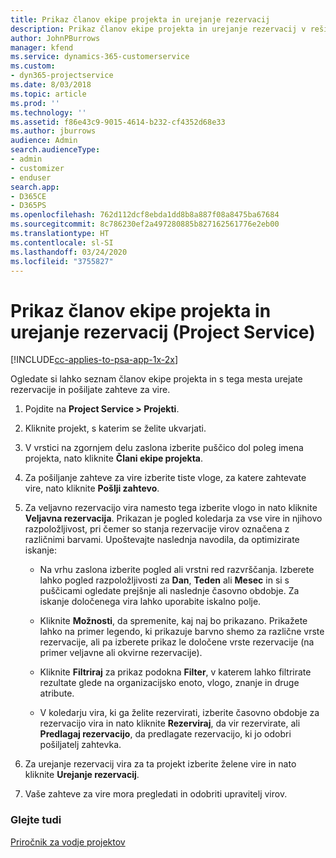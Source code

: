```yaml
---
title: Prikaz članov ekipe projekta in urejanje rezervacij
description: Prikaz članov ekipe projekta in urejanje rezervacij v rešitvi Project Service
author: JohnPBurrows
manager: kfend
ms.service: dynamics-365-customerservice
ms.custom:
- dyn365-projectservice
ms.date: 8/03/2018
ms.topic: article
ms.prod: ''
ms.technology: ''
ms.assetid: f86e43c9-9015-4614-b232-cf4352d68e33
ms.author: jburrows
audience: Admin
search.audienceType:
- admin
- customizer
- enduser
search.app:
- D365CE
- D365PS
ms.openlocfilehash: 762d112dcf8ebda1dd8b8a887f08a8475ba67684
ms.sourcegitcommit: 8c786230ef2a497280885b827162561776e2eb00
ms.translationtype: HT
ms.contentlocale: sl-SI
ms.lasthandoff: 03/24/2020
ms.locfileid: "3755827"
---
```

# <a name="view-project-team-members-and-manage-bookings-project-service"></a>Prikaz članov ekipe projekta in urejanje rezervacij (Project Service)

[!INCLUDE[cc-applies-to-psa-app-1x-2x](../includes/cc-applies-to-psa-app-1x-2x.md)]

Ogledate si lahko seznam članov ekipe projekta in s tega mesta urejate rezervacije in pošiljate zahteve za vire.  
  
1.  Pojdite na **Project Service > Projekti**.  
  
2.  Kliknite projekt, s katerim se želite ukvarjati.  
  
3.  V vrstici na zgornjem delu zaslona izberite puščico dol poleg imena projekta, nato kliknite **Člani ekipe projekta**.  
  
4.  Za pošiljanje zahteve za vire izberite tiste vloge, za katere zahtevate vire, nato kliknite **Pošlji zahtevo**.  
  
5.  Za veljavno rezervacijo vira namesto tega izberite vlogo in nato kliknite **Veljavna rezervacija**. Prikazan je pogled koledarja za vse vire in njihovo razpoložljivost, pri čemer so stanja rezervacije virov označena z različnimi barvami. Upoštevajte naslednja navodila, da optimizirate iskanje:  
  
    -   Na vrhu zaslona izberite pogled ali vrstni red razvrščanja. Izberete lahko pogled razpoložljivosti za **Dan**, **Teden** ali **Mesec** in si s puščicami ogledate prejšnje ali naslednje časovno obdobje. Za iskanje določenega vira lahko uporabite iskalno polje.  
  
    -   Kliknite **Možnosti**, da spremenite, kaj naj bo prikazano. Prikažete lahko na primer legendo, ki prikazuje barvno shemo za različne vrste rezervacije, ali pa izberete prikaz le določene vrste rezervacije (na primer veljavne ali okvirne rezervacije).  
  
    -   Kliknite **Filtriraj** za prikaz podokna **Filter**, v katerem lahko filtrirate rezultate glede na organizacijsko enoto, vlogo, znanje in druge atribute.  
  
    -   V koledarju vira, ki ga želite rezervirati, izberite časovno obdobje za rezervacijo vira in nato kliknite **Rezerviraj**, da vir rezervirate, ali **Predlagaj rezervacijo**, da predlagate rezervacijo, ki jo odobri pošiljatelj zahtevka.  
  
6.  Za urejanje rezervacij vira za ta projekt izberite želene vire in nato kliknite **Urejanje rezervacij**.  
  
7.  Vaše zahteve za vire mora pregledati in odobriti upravitelj virov.  
  
### <a name="see-also"></a>Glejte tudi  
 [Priročnik za vodje projektov](../project-service/project-manager-guide.md)

